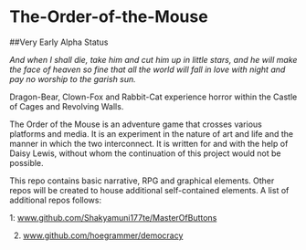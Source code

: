 # The-Order-of-the-Mouse

##Very Early Alpha Status

<i>And when I shall die, take him and cut him up in little stars, and he will make the face of heaven so fine that all the world will fall in love with night and pay no worship to the garish sun.</i>

Dragon-Bear, Clown-Fox and Rabbit-Cat experience horror within the Castle of Cages and Revolving Walls.

The Order of the Mouse is an adventure game that crosses various platforms and media. It is an experiment
in the nature of art and life and the manner in which the two interconnect. It is written for and with the
help of Daisy Lewis, without whom the continuation of this project would not be possible.

This repo contains basic narrative, RPG and graphical elements. Other repos will be created to house additional self-contained elements. A list of additional repos follows:

1: www.github.com/Shakyamuni177te/MasterOfButtons

2. www.github.com/hoegrammer/democracy
